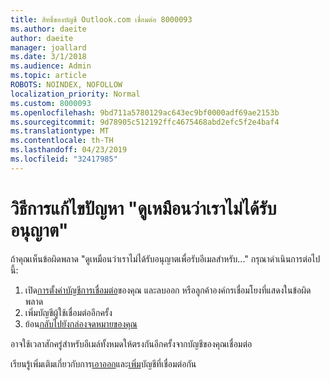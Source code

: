 ```yaml
---
title: สิทธิ์ของบัญชี Outlook.com เชื่อมต่อ 8000093
ms.author: daeite
author: daeite
manager: joallard
ms.date: 3/1/2018
ms.audience: Admin
ms.topic: article
ROBOTS: NOINDEX, NOFOLLOW
localization_priority: Normal
ms.custom: 8000093
ms.openlocfilehash: 9bd711a5780129ac643ec9bf0000adf69ae2153b
ms.sourcegitcommit: 9d78905c512192ffc4675468abd2efc5f2e4baf4
ms.translationtype: MT
ms.contentlocale: th-TH
ms.lasthandoff: 04/23/2019
ms.locfileid: "32417985"
---
```

# <a name="how-to-fix-it-looks-like-we-dont-have-permission"></a>วิธีการแก้ไขปัญหา "ดูเหมือนว่าเราไม่ได้รับอนุญาต"

ถ้าคุณเห็นข้อผิดพลาด "ดูเหมือนว่าเราไม่ได้รับอนุญาตเพื่อรับอีเมลสำหรับ..." กรุณาดำเนินการต่อไปนี้:

1. เปิด[การตั้งค่าบัญชีการเชื่อมต่อ](https://outlook.live.com/mail/options/mail/accounts)ของคุณ และลบออก หรือลูกค้าองค์กรเชื่อมโยงที่แสดงในข้อผิดพลาด 
2. เพิ่มบัญชีผู้ใช้เชื่อมต่ออีกครั้ง
3. ย้อน[กลับไปยังกล่องจดหมายของคุณ](https://outlook.live.com/mail/inbox)

อาจใช้เวลาสักครู่สำหรับอีเมล์ทั้งหมดให้ตรงกันอีกครั้งจากบัญชีของคุณเชื่อมต่อ

เรียนรู้เพิ่มเติมเกี่ยวกับการ[เอาออก](https://support.office.com/article/0b9a6b95-ff1b-46c1-bf60-d6b3b82c5ac8)และ[เพิ่ม](https://support.office.com/article/c5224df4-5885-4e79-91ba-523aa743f0ba)บัญชีที่เชื่อมต่อกัน